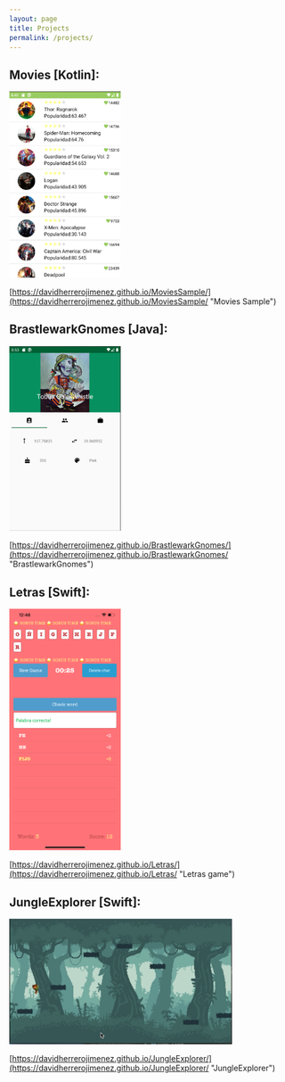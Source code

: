 ```yaml
---
layout: page
title: Projects
permalink: /projects/
---
```


## Movies [Kotlin]:

<img src="/images/projects/movies.png" alt="Movies sample app screenshot" width="200"/>

[https://davidherrerojimenez.github.io/MoviesSample/](https://davidherrerojimenez.github.io/MoviesSample/ "Movies Sample")


## BrastlewarkGnomes  [Java]:

<img src="/images/projects/brastlewarkgnomes.png" alt="BrastlewarkGnomes app screenshot" width="200"/>

[https://davidherrerojimenez.github.io/BrastlewarkGnomes/](https://davidherrerojimenez.github.io/BrastlewarkGnomes/ "BrastlewarkGnomes")


## Letras [Swift]:

<img src="/images/projects/letras.png" alt="Letras game screenshot" width="200"/>

[https://davidherrerojimenez.github.io/Letras/](https://davidherrerojimenez.github.io/Letras/ "Letras game")


## JungleExplorer [Swift]:

<img src="/images/projects/jungleexplorer.png" alt="Jungle explorer game screenshot" width="400"/>

[https://davidherrerojimenez.github.io/JungleExplorer/](https://davidherrerojimenez.github.io/JungleExplorer/ "JungleExplorer")
